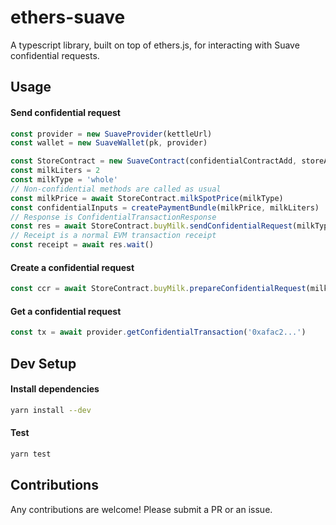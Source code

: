 # ethers-suave

A typescript library, built on top of ethers.js, for interacting with Suave confidential requests.

## Usage

#### Send confidential request
```typescript
const provider = new SuaveProvider(kettleUrl)
const wallet = new SuaveWallet(pk, provider)

const StoreContract = new SuaveContract(confidentialContractAdd, storeABI, wallet)
const milkLiters = 2
const milkType = 'whole'
// Non-confidential methods are called as usual
const milkPrice = await StoreContract.milkSpotPrice(milkType)
const confidentialInputs = createPaymentBundle(milkPrice, milkLiters)
// Response is ConfidentialTransactionResponse 
const res = await StoreContract.buyMilk.sendConfidentialRequest(milkType, milkLiters, { confidentialInputs })
// Receipt is a normal EVM transaction receipt
const receipt = await res.wait()
```

#### Create a confidential request
```typescript
const ccr = await StoreContract.buyMilk.prepareConfidentialRequest(milkType, milkLiters, { confidentialInputs }) 
```

#### Get a confidential request
```typescript
const tx = await provider.getConfidentialTransaction('0xafac2...')
```


## Dev Setup
#### Install dependencies
```bash
yarn install --dev
```

#### Test
```bash
yarn test
```

## Contributions 

Any contributions are welcome! Please submit a PR or an issue.


